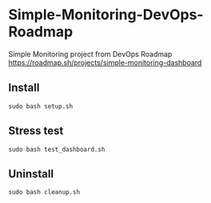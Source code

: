 # Simple-Monitoring-DevOps-Roadmap
Simple Monitoring project from DevOps Roadmap
https://roadmap.sh/projects/simple-monitoring-dashboard

## Install
```sudo bash setup.sh```

## Stress test
```sudo bash test_dashboard.sh```

## Uninstall
```sudo bash cleanup.sh```